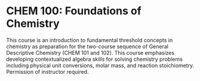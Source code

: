 # CHEM 100: Foundations of Chemistry

This course is an introduction to fundamental threshold concepts in chemistry as preparation for the two-course sequence of General Descriptive Chemistry (CHEM 101 and 102). This course emphasizes developing contextualized algebra skills for solving chemistry problems including physical unit conversions, molar mass, and reaction stoichiometry. Permission of instructor required.